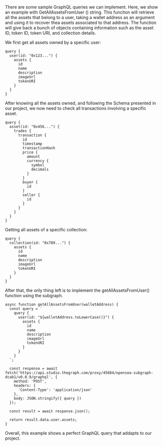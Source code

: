 There are some sample GraphQL queries we can implement. 
Here, we show an example with GetAllAssetsFromUser () string.
This funciton will retrieve all the assets that belong to a user, taking a wallet address as an argument and using it to recover thea assets associated to that address. The function will give back a bunch of objects containing information such as the asset ID, token ID, token URI, and collection details.

We first get all assets owned by a specific user:

```
query {
  user(id: "0x123...") {
    assets {
      id
      name
      description
      imageUrl
      tokenURI
    }
  }
}
```

After knowing all the assets owned, and following the Schema presented in our project, we now need to check all transactions involving a specific asset.

```
query {
  asset(id: "0x456...") {
    trades {
      transaction {
        id
        timestamp
        transactionHash
        price {
          amount
          currency {
            symbol
            decimals
          }
        }
        buyer {
          id
        }
        seller {
          id
        }
      }
    }
  }
}
```

Getting all assets of a specific collection:

```
query {
  collection(id: "0x789...") {
    assets {
      id
      name
      description
      imageUrl
      tokenURI
    }
  }
}
```

After that, the only thing left is to implement the getAllAssetsFromUser() function using the subgraph.
```
async function getAllAssetsFromUser(walletAddress) {
  const query = `
    query {
      user(id: "${walletAddress.toLowerCase()}") {
        assets {
          id
          name
          description
          imageUrl
          tokenURI
        }
      }
    }
  `;
  
  const response = await fetch('https://api.studio.thegraph.com/proxy/45684/opensea-subgraph-dcab1/v0.0.9/graphql', {
    method: 'POST',
    headers: {
      'Content-Type': 'application/json'
    },
    body: JSON.stringify({ query })
  });
  
  const result = await response.json();
  
  return result.data.user.assets;
}
```

Overall, this example shows a perfect GraphQL query that addapts to our project.

